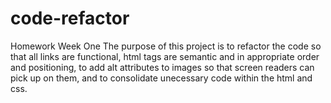 # code-refactor
Homework Week One
The purpose of this project is to refactor the code so that all links are functional, html tags are semantic and in appropriate order and positioning, to add alt attributes to images so that screen readers can pick up on them, and to consolidate unecessary code within the html and css. 